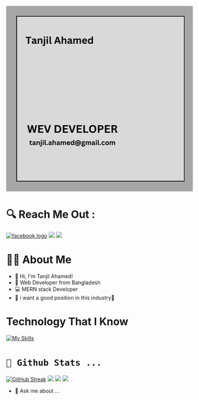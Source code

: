 

<img
  src="https://raw.githubusercontent.com/tanjilahamed99/tanjilahamed99/main/image/Black%20Pink%20Bold%20Elegant%20Monogram%20Personal%20Brand%20Logo.png"
  alt="Alt text"
  title="Optional title"
  style="display: inline-block; margin: 0 auto; width: 100% ; height: 500px">


# 🔍 Reach Me Out :
  <a style="margin: 0 auto" href="https://www.facebook.com/BoTKT78"> 
  <img src="https://camo.githubusercontent.com/a428615fd6da3270eb06aab64c919a9019487046fdaefbca9ac0d51b17937e26/68747470733a2f2f696d672e736869656c64732e696f2f7374617469632f76313f6d6573736167653d46616365626f6f6b266c6f676f3d66616365626f6f6b266c6162656c3d26636f6c6f723d313837374632266c6f676f436f6c6f723d7768697465266c6162656c436f6c6f723d267374796c653d666f722d7468652d6261646765" alt="facebook logo" data-canonical-src="https://img.shields.io/static/v1?message=Facebook&logo=facebook&label=&color=1877F2&logoColor=white&labelColor=&style=for-the-badge"></a>

  <a style="margin: 0 auto" href="mailto:tanjil.ahamed0199@gmail.com"> 
  <img src="https://img.shields.io/badge/Gmail-D14836?style=for-the-badge&logo=gmail&logoColor=white"></a>

  <a style="margin: 0 auto" href="https://www.linkedin.com/in/tanjil-ahamed"> 
  <img src="https://camo.githubusercontent.com/4b17bf96ec09910d620801bf4537933731403ed2e8dca4bbf973ace4ae65ae4f/68747470733a2f2f696d672e736869656c64732e696f2f7374617469632f76313f6d6573736167653d4c696e6b6564496e266c6f676f3d6c696e6b6564696e266c6162656c3d26636f6c6f723d303037374235266c6f676f436f6c6f723d7768697465266c6162656c436f6c6f723d267374796c653d666f722d7468652d6261646765"></a>

# 👩‍💻 About Me
- 👋 Hi, I'm Tanjil Ahamed!
- 🚀 Web Developer from Bangladesh
- 💻 MERN stack Developer
- 🎯 i want a good position in this industry🚀


# Technology That I Know
[![My Skills](https://skillicons.dev/icons?i=js,html,css,tailwind,react,nodejs,firebase,expressjs,mongodb)](https://skillicons.dev)



# <code>🔭 Github Stats ...</code>
[![GitHub Streak](https://github-readme-streak-stats.herokuapp.com?user=tanjilahamed99&theme=nightfox&hide_border=true)](https://git.io/streak-stats)
![](http://github-profile-summary-cards.vercel.app/api/cards/profile-details?username=tanjilahamed99&theme=dark)
![](http://github-profile-summary-cards.vercel.app/api/cards/stats?username=tanjilahamed99&theme=dark)
![](http://github-profile-summary-cards.vercel.app/api/cards/repos-per-language?username=tanjilahamed99&theme=dark)

 




- 💬 Ask me about ...


